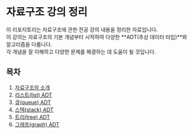 # 자료구조 강의 정리

이 리포지토리는 자료구조에 관한 전공 강의 내용을 정리한 자료입니다.  
이 강의는 자료구조의 기본 개념부터 시작하여 다양한 **ADT(추상 데이터 타입)**와 알고리즘을 다룹니다.  
각 개념을 잘 이해하고 다양한 문제를 해결하는 데 도움이 될 것입니다.

## 목차

1. [자료구조의 소개](자료구조/소개.md)
2. [리스트(list) ADT](자료구조/리스트.md)
3. [큐(queue) ADT](자료구조/큐.md)
4. [스택(stack) ADT](자료구조/스택.md)
5. [트리(tree) ADT](자료구조/트리.md)
6. [그래프(graph) ADT](자료구조/그래프.md)
